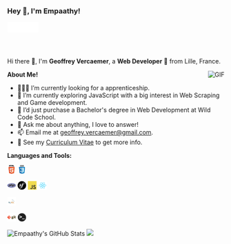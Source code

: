 <h3 title="hehehe"> Hey 👋, I'm Empaathy!</h3>

<a href="https://www.linkedin.com/in/geoffreyvercaemer/">
  <img align="left" alt="Empaathy's LinkdeIn" width="24px" src="https://github.com/Empaathy/Empaathy/blob/main/logo-linkedin.png" />
</a>
<a href="https://stackoverflow.com/users/18281573/empathy">
  <img align="left" alt="Empaathy's Stack Overflow" width="24px" src="https://github.com/Empaathy/Empaathy/blob/main/stack-overflow.png" />
</a>
<a href="https://github.com/Empaathy/Empaathy">
  <img align="left" alt="Empaathy's GitHub" width="24px" src="https://github.com/Empaathy/Empaathy/blob/main/github.png" />
</a>
<br>
<br>
<br />
<br />

Hi there 👋, I'm **Geoffrey Vercaemer**, a **Web Developer** 🚀 from Lille, France.

  <img align="right" alt="GIF" src="https://i.pinimg.com/originals/e4/26/70/e426702edf874b181aced1e2fa5c6cde.gif" />

**About Me!**

- 👨🏽‍💻 I’m currently looking for a apprenticeship.
- 🌱 I’m currently exploring JavaScript with a big interest in Web Scraping and Game development. 
- 💼 I’d just purchase a Bachelor's degree in Web Development at Wild Code School.
- 💬 Ask me about anything, I love to answer!
- 📫 Email me at [geoffrey.vercaemer@gmail.com](mailto:geoffrey.vercaemer@gmail.com).
- 📝 See my [Curriculum Vitae](https://drive.google.com/file/d/1A54kyujpny_lMLgCQu_1y0cIown3AQQB/view?usp=sharing) to get more info.


**Languages and Tools:**  

<code><img height="20" src="https://raw.githubusercontent.com/github/explore/80688e429a7d4ef2fca1e82350fe8e3517d3494d/topics/html/html.png"></code>
<code><img height="20" src="https://raw.githubusercontent.com/github/explore/80688e429a7d4ef2fca1e82350fe8e3517d3494d/topics/css/css.png"></code>

<code><img height="20" src="https://raw.githubusercontent.com/github/explore/80688e429a7d4ef2fca1e82350fe8e3517d3494d/topics/php/php.png"></code>
<code><img height="20" src="https://raw.githubusercontent.com/github/explore/80688e429a7d4ef2fca1e82350fe8e3517d3494d/topics/symfony/symfony.png"></code>
<code><img height="20" src="https://raw.githubusercontent.com/github/explore/80688e429a7d4ef2fca1e82350fe8e3517d3494d/topics/javascript/javascript.png"></code>
<code><img height="20" src="https://raw.githubusercontent.com/github/explore/80688e429a7d4ef2fca1e82350fe8e3517d3494d/topics/react/react.png"></code>

<code><img height="20" src="https://raw.githubusercontent.com/github/explore/80688e429a7d4ef2fca1e82350fe8e3517d3494d/topics/mysql/mysql.png"></code>

<code><img height="20" src="https://raw.githubusercontent.com/github/explore/80688e429a7d4ef2fca1e82350fe8e3517d3494d/topics/git/git.png"></code>
<code><img height="20" src="https://raw.githubusercontent.com/github/explore/80688e429a7d4ef2fca1e82350fe8e3517d3494d/topics/terminal/terminal.png"></code>

<img src="https://github-readme-stats.vercel.app/api?username=Empaathy&show_icons=true&hide_border=true&count_private=true&theme=highcontrast&icon_color=fad000" alt="Empaathy's GitHub Stats">

<img src="https://komarev.com/ghpvc/?username=Empaathy&color=yellow">
